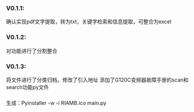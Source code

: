 ### V0.1.1:
确认实现pdf文字提取，转为txt，关键字检索和信息提取，可整合为excel

### V0.1.2:
对功能进行了分割整合

### V0.1.3:
将文件进行了分类归档，修改了引入地址
添加了G120C变频器故障手册的scan和search功能py文件

### 
生成：Pyinstaller -w -i RIAMB.ico main.py